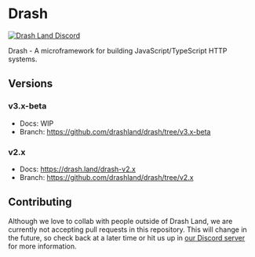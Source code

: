 # Drash

[![Drash Land Discord](https://img.shields.io/badge/discord-join-blue?logo=discord)](https://discord.gg/RFsCSaHRWK)

Drash - A microframework for building JavaScript/TypeScript HTTP systems.

## Versions

### v3.x-beta

- Docs: WIP
- Branch: https://github.com/drashland/drash/tree/v3.x-beta

### v2.x

- Docs: https://drash.land/drash-v2.x
- Branch: https://github.com/drashland/drash/tree/v2.x

## Contributing

Although we love to collab with people outside of Drash Land, we are currently not accepting pull requests in this repository. This will change in the future, so check back at a later time or hit us up in [our Discord server](https://discord.gg/RFsCSaHRWK) for more information.
